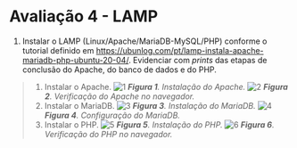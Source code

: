 # Avaliação 4 - LAMP

1. Instalar o LAMP (Linux/Apache/MariaDB-MySQL/PHP) conforme o tutorial definido em https://ubunlog.com/pt/lamp-instala-apache-mariadb-php-ubuntu-20-04/. Evidenciar com *prints* das etapas de conclusão do Apache, do banco de dados e do PHP.

  > 1. Instalar o Apache.
       ![1](https://github.com/PabloBF/asr_tele/assets/55034604/e685f5be-e476-415f-bee7-3a8db0f57bec)
       ***Figura 1**. Instalação do Apache.*
       ![2](https://github.com/PabloBF/asr_tele/assets/55034604/18f33066-2c89-4d55-9163-0f82d10e39ea)
       ***Figura 2**. Verificação do Apache no navegador.*
  > 2. Instalar o MariaDB.
       ![3](https://github.com/PabloBF/asr_tele/assets/55034604/2912bb7f-e988-4192-9e26-6b06b5afd14c)
       ***Figura 3**. Instalação do MariaDB.*
       ![4](https://github.com/PabloBF/asr_tele/assets/55034604/2c30e0f5-4f30-4240-ab67-290072bf792d)
       ***Figura 4**. Configuração do MariaDB.*
  > 3. Instalar o PHP.
       ![5](https://github.com/PabloBF/asr_tele/assets/55034604/49e6fce9-7af8-4d82-9586-b35c61836529)
       ***Figura 5**. Instalação do PHP.*
       ![6](https://github.com/PabloBF/asr_tele/assets/55034604/8b8bda81-365e-475d-9a9a-b7835248e177)
       ***Figura 6**. Verificação do PHP no navegador.*
